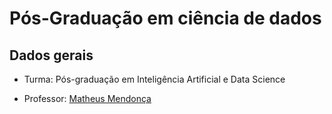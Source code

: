 # Pós-Graduação em ciência de dados

## Dados gerais

- Turma: Pós-graduação em Inteligência Artificial e Data Science 

- Professor: [Matheus Mendonça](mailto:matheusomendonca@gmail.com)